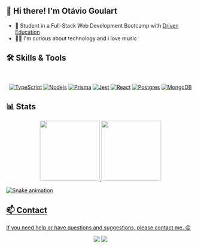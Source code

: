 
## 👋 Hi there! I'm Otávio Goulart

- 🚀 Student in a Full-Stack Web Development Bootcamp with <a href="https://www.driven.com.br">Driven Education</a>  
- 🧙‍♂️ I'm curious about technology and i love music 

## 🛠️ Skills & Tools

<br/>

<div align="center">
  
  [![TypeScript](https://img.shields.io/badge/TypeScript-007ACC?style=for-the-badge&logo=typescript&logoColor=white)](https://www.typescriptlang.org/docs/handbook/2/basic-types.html)
  [![Nodejs](https://img.shields.io/badge/Node.js-43853D?style=for-the-badge&logo=node.js&logoColor=white)](https://nodejs.org/en/docs/)
  [![Prisma](https://img.shields.io/badge/Prisma-3982CE?style=for-the-badge&logo=Prisma&logoColor=white)](https://www.prisma.io/docs/)
  [![Jest](https://img.shields.io/badge/-jest-%23C21325?style=for-the-badge&logo=jest&logoColor=white)](https://jestjs.io/)
  [![React](https://img.shields.io/badge/React-20232A?style=for-the-badge&logo=react&logoColor=61DAFB)](https://reactjs.org/)
  [![Postgres](https://img.shields.io/badge/PostgreSQL-316192?style=for-the-badge&logo=postgresql&logoColor=white)](https://www.postgresql.org/)
  [![MongoDB](https://img.shields.io/badge/MongoDB-%234ea94b.svg?style=for-the-badge&logo=mongodb&logoColor=white)](https://www.mongodb.com/docs/)

  
 </div>

## 📊 Stats
<div align="center">
  <a href="https://github.com/OtavioBGoulart">
  <img height="160em" src="https://github-readme-stats.vercel.app/api?username=OtavioBGoulart&show_icons=true&theme=radical"/>
  <img height="160em" src="https://github-readme-stats.vercel.app/api/top-langs/?username=OtavioBGoulart&layout=compact&langs_count=7&theme=radical"/>
</div>

</div align="center">

![Snake animation](https://github.com/LuSntgo/LuSntgo/blob/output/github-contribution-grid-snake.svg)
</div>

  ## 📫 Contact

 If you need help or have questions and suggestions, please contact me. 😉 

<div align="center"> 
   <a href = "mailto:otaviobgoulartt@hotmail.com"><img src="https://img.shields.io/badge/-Gmail-%23333?style=for-the-badge&logo=gmail&logoColor=white" target="_blank"></a>
  <a href="https://www.linkedin.com/in/otaviobgoulart/" target="_blank"><img src="https://img.shields.io/badge/-LinkedIn-%230077B5?style=for-the-badge&logo=linkedin&logoColor=white" target="_blank"></a> 
</div>
<br><br>
